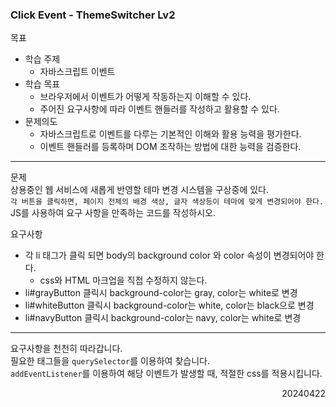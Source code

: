 ### Click Event - ThemeSwitcher Lv2
목표  
- 학습 주제
  - 자바스크립트 이벤트
- 학습 목표
  - 브라우저에서 이벤트가 어떻게 작동하는지 이해할 수 있다.
  - 주어진 요구사항에 따라 이벤트 핸들러를 작성하고 활용할 수 있다.
- 문제의도
  - 자바스크립트로 이벤트를 다루는 기본적인 이해와 활용 능력을 평가한다.
  - 이벤트 핸들러를 등록하며 DOM 조작하는 방법에 대한 능력을 검증한다.
---
문제  
상용중인 웹 서비스에 새롭게 반영할 테마 변경 시스템을 구상중에 있다.  
`각 버튼을 클릭하면, 페이지 전체의 배경 색상, 글자 색상등이 테마에 맞게 변경되어야 한다.`  
JS를 사용하여 요구 사항을 만족하는 코드를 작성하시오.  

요구사항
- 각 li 태그가 클릭 되면 body의 background color 와 color 속성이 변경되어야 한다.
  - css와 HTML 마크업을 직접 수정하지 않는다.
- li#grayButton 클릭시 background-color는 gray, color는 white로 변경
- li#whiteButton 클릭시 background-color는 white, color는 black으로 변경
- li#navyButton 클릭시 background-color는 navy, color는 white로 변경
---
요구사항을 천천히 따라갑니다.  
필요한 태그들을 `querySelector`를 이용하여 찾습니다.  
`addEventListener`를 이용하여 해당 이벤트가 발생할 때, 적절한 css를 적용시킵니다.
<div style="text-align: right">20240422</div>
